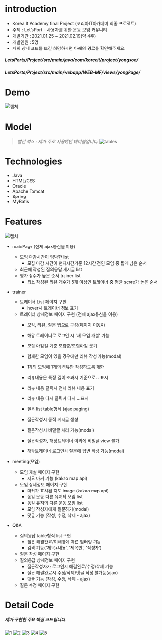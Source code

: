 # introduction

* Korea It Academy final Project (코리아IT아카데미 최종 프로젝트)
* 주제 : Let'sPort - 사용자를 위한 운동 모임 커뮤니티
* 개발기간 : 2021.01.25 ~ 2021.02.19(약 4주)
* 개발인원 : 5명
* 저의 상세 코드를 보길 희망하시면 아래의 경로를 확인해주세요.
##### LetsPorts/Project/src/main/java/com/koreait/project/yongsoo/
##### LetsPorts/Project/src/main/webapp/WEB-INF/views/yongPage/

# Demo
![캡처](https://user-images.githubusercontent.com/70326085/109097682-23bd2c80-7763-11eb-98a8-7fa5a59c3f3a.PNG)


# Model
> _빨간 박스 : 제가 주로 사용했던 테이블입니다._
![tables](https://user-images.githubusercontent.com/70326085/108591854-34118800-73ae-11eb-91c5-f1a7eb456ef8.jpg)

# Technologies

* Java
* HTML/CSS
* Oracle
* Apache Tomcat
* Spring
* MyBatis

# Features
![캡처](https://user-images.githubusercontent.com/70326085/109098123-0fc5fa80-7764-11eb-8b34-d7b890ac4b89.PNG)

* mainPage (전체 ajax통신을 이용)
   - 모임 마감시간이 임박한 list
     - 모집 마감 시간이 현재시간기준 12시간 전인 모임 중 짧게 남은 순서
   - 최근에 작성된 질의응답 게시글 list
   - 평가 점수가 높은 순서 trainer list
     - 최소 작성된 리뷰 개수가 5개 이상인 트레이너 중 평균 score가 높은 순서

* trainer
   - 트레이너 List 페이지 구현
     - hover시 트레이너 정보 표기
   - 트레이너 상세정보 페이지 구현 (전체 ajax통신을 이용)
     - 모임, 리뷰, 질문 탭으로 구성(페이지 이동X)
     - 해당 트레이너로 로그인 시 '새 모임 개설' 가능
     - 모집 마감일 기준 모집중/모집마감 분기

     - 함께한 모임이 있을 경우에만 리뷰 작성 가능(modal)
     - 1개의 모임에 1개의 리뷰만 작성하도록 제한
     - 리뷰내용은 특정 길이 초과시 기준으로... 표시
     - 리뷰 내용 클릭시 전체 리뷰 내용 표기
     - 리뷰 내용 다시 클릭시 다시 ...표시
     
     - 질문 list table형식 (ajax paging)
     - 질문작성시 동적 게시글 생성
     - 질문작성시 비밀글 처리 가능(modal)
     - 질문작성자, 해당트레이너 이외에 비밀글 view 불가
     - 해당트레이너 로그인시 질문에 답변 작성 가능(modal)

* meeting(모임)
   - 모임 개설 페이지 구현
     - 지도 마커 기능 (kakao map api)
   - 모임 상세정보 페이지 구현
     - 마커가 표시된 지도 image (kakao map api)
     - 동일 운동 다른 유져의 모임 list
     - 동일 유져의 다른 운동 모임 list
     - 모임 작성자에게 질문하기(modal)
     - 댓글 기능 (작성, 수정, 삭제 - ajax)

* Q&A
   - 질의응답 table형식 list 구현
     - 질문 해결완료/미해결에 따른 필터링 기능
     - 검색 기능('제목+내용', '제목만', '작성자')
   - 질문 작성 페이지 구현
   - 질의응답 상세정보 페이지 구현
     - 질문작성자가 로그인시 해결완료/수정/삭제 기능
     - 질문 해결완료시 수정/삭제/댓글 작성 불가능(ajax)
     - 댓글 기능 (작성, 수정, 삭제 - ajax)
   - 질문 수정 페이지 구현

# Detail Code
##### 제가 구현한 주요 핵심 코드입니다.
![1](https://user-images.githubusercontent.com/70326085/109098073-f4f38600-7763-11eb-80d6-fedf8cefaf4f.PNG)
![2](https://user-images.githubusercontent.com/70326085/109098081-f755e000-7763-11eb-8830-e56ccea7196c.PNG)
![3](https://user-images.githubusercontent.com/70326085/109098085-f8870d00-7763-11eb-9f0e-1ada24e3cddd.PNG)
![4](https://user-images.githubusercontent.com/70326085/109098089-f91fa380-7763-11eb-83d2-a78d48c6226d.PNG)
![5](https://user-images.githubusercontent.com/70326085/109098092-f9b83a00-7763-11eb-8b0a-58d03f9b77cf.PNG)

